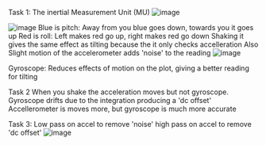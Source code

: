 Task 1: The inertial Measurement Unit (MU)
![image](https://github.com/user-attachments/assets/bdbf100c-8b46-41d0-9539-5a2825e4acc4)


![image](https://github.com/user-attachments/assets/64514818-4125-49dd-8c8d-c8d466dcc8c1)
Blue is pitch:
Away from you blue goes down, towards you it goes up
Red is roll:
Left makes red go up, right makes red go down
Shaking it gives the same effect as tilting because the it only checks accelleration
Also Slight motion of the accelerometer adds 'noise' to the reading
![image](https://github.com/user-attachments/assets/bc25fc3b-5d82-4d63-98fe-e421fc575e7b)

Gyroscope:
Reduces effects of motion on the plot, giving a better reading for tilting

Task 2
When you shake the acceleration moves but not gyroscope.
Gyroscope drifts due to the integration producing a 'dc offset' 
Accellerometer is moves more, but gyroscope is much more accurate

Task 3:
Low pass on accel to remove 'noise'
high pass on accel to remove 'dc offset'
![image](https://github.com/user-attachments/assets/ea00bef7-ea73-4f46-98de-eb6e0e726c85)

